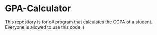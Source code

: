# GPA-Calculator
This repository is for c# program that calculates the CGPA of a student.
Everyone is allowed to use this code :)
